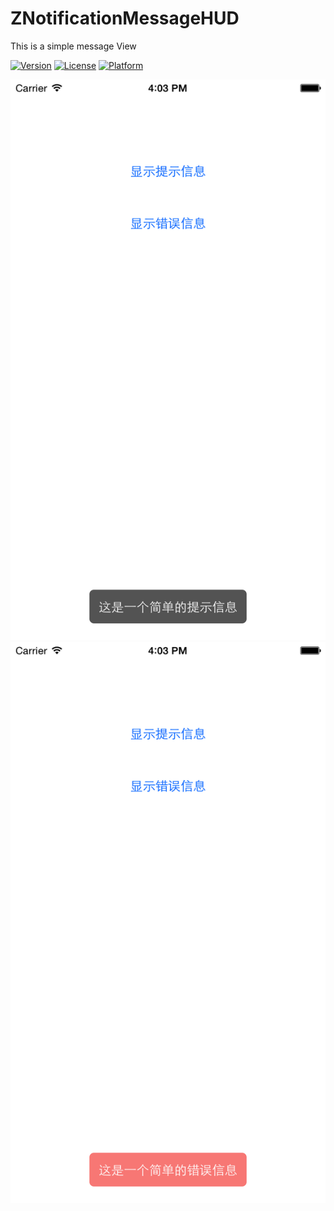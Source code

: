 # ZNotificationMessageHUD

This is a simple message View

<!--[![CI Status](http://img.shields.io/travis/Michael Waterfall/ZNotificationMessageHUD.svg?style=flat)](https://travis-ci.org/Michael Waterfall/ZNotificationMessageHUD)-->
[![Version](https://img.shields.io/cocoapods/v/ZNotificationMessageHUD.svg?style=flat)](http://cocoapods.org/pods/ZNotificationMessageHUD)
[![License](https://img.shields.io/cocoapods/l/ZNotificationMessageHUD.svg?style=flat)](http://cocoapods.org/pods/ZNotificationMessageHUD)
[![Platform](https://img.shields.io/cocoapods/p/ZNotificationMessageHUD.svg?style=flat)](http://cocoapods.org/pods/ZNotificationMessageHUD)


![Example](https://github.com/Daniel-zww/ZImageResources/blob/master/ZNotificationMessageHUD/info.png?raw=true)
![Example](https://github.com/Daniel-zww/ZImageResources/blob/master/ZNotificationMessageHUD/error.png?raw=true)
